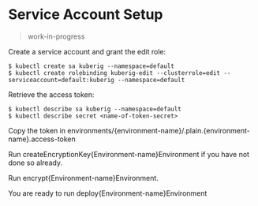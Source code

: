 # Service Account Setup

> work-in-progress

Create a service account and grant the edit role: 

```shell
$ kubectl create sa kuberig --namespace=default
$ kubectl create rolebinding kuberig-edit --clusterrole=edit --serviceaccount=default:kuberig --namespace=default
```

Retrieve the access token:
```shell
$ kubectl describe sa kuberig --namespace=default
$ kubectl describe secret <name-of-token-secret>
```

Copy the token in environments/{environment-name}/.plain.{environment-name}.access-token

Run createEncryptionKey{Environment-name}Environment if you have not done so already. 

Run encrypt{Environment-name}Environment.

You are ready to run deploy{Environment-name}Environment
